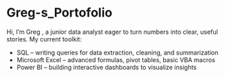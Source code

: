 # Greg-s_Portofolio
Hi, I’m Greg , a junior data analyst eager to turn numbers into clear, useful stories.
My current toolkit:

- SQL – writing queries for data extraction, cleaning, and summarization
- Microsoft Excel – advanced formulas, pivot tables, basic VBA macros
- Power BI – building interactive dashboards to visualize insights
